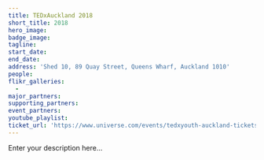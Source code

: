 ```yaml
---
title: TEDxAuckland 2018
short_title: 2018
hero_image:
badge_image:
tagline:
start_date:
end_date:
address: 'Shed 10, 89 Quay Street, Queens Wharf, Auckland 1010'
people:
flikr_galleries:
  -
major_partners:
supporting_partners:
event_partners:
youtube_playlist:
ticket_url: 'https://www.universe.com/events/tedxyouth-auckland-tickets-auckland-C4ZGY0'
---
```


Enter your description here…